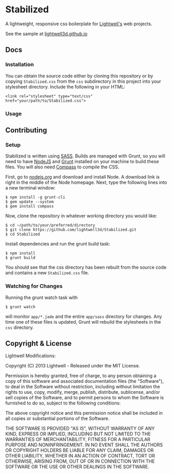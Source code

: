 Stabilized
==========

A lightweight, responsive css boilerplate for [Lightwell's](http://lightwell3d.com) web projects.

See the sample at [lightwell3d.github.io]()

Docs
---

### Installation

You can obtain the source code either by cloning this repository or by copying `Stabilized.css` from the `css` subdirectory in this project into your stylesheet directory. Include the following in your HTML:

	<link rel="stylesheet" type="text/css" href="your/path/to/Stabilized.css">

### Usage

Contributing
---

### Setup

Stabilized is written using [SASS](http://sass-lang.com). Builds are managed with Grunt, so you will need to have [NodeJS](http://nodejs.org) and [Grunt](http://gruntjs.com) installed on your machine to build these files. You will also need [Compass](http://compass-style.org) to compile the CSS.

First, go to [nodejs.org](http://nodejs.org) and download and install Node. A download link is right in the middle of the Node homepage. Next, type the following lines into a new terminal window:

	$ npm install -g grunt-cli
	$ gem update --system
	$ gem install compass

Now, clone the repository in whatever working directory you would like:

	$ cd ~/path/to/your/preferred/directory
	$ git clone https://github.com/lightwell3d/Stabilized.git
	$ cd Stabilized

Install dependencies and run the grunt build task:

	$ npm install
	$ grunt build

You should see that the css directory has been rebuilt from the source code and contains a new `Stabilized.css` file.

### Watching for Changes

Running the grunt watch task with

	$ grunt watch

will monitor `app/*.jade` and the entire `app/sass` directory for changes. Any time one of these files is updated, Grunt will rebuild the stylesheets in the `css` directory.

Copyright & License
---

Lightwell Modifications:

Copyright (C) 2013 Lightwell - Released under the MIT License.

Permission is hereby granted, free of charge, to any person obtaining a copy of this software and associated documentation files (the "Software"), to deal in the Software without restriction, including without limitation the rights to use, copy, modify, merge, publish, distribute, sublicense, and/or sell copies of the Software, and to permit persons to whom the Software is furnished to do so, subject to the following conditions:

The above copyright notice and this permission notice shall be included in all copies or substantial portions of the Software.

THE SOFTWARE IS PROVIDED "AS IS", WITHOUT WARRANTY OF ANY KIND, EXPRESS OR IMPLIED, INCLUDING BUT NOT LIMITED TO THE WARRANTIES OF MERCHANTABILITY, FITNESS FOR A PARTICULAR PURPOSE AND NONINFRINGEMENT. IN NO EVENT SHALL THE AUTHORS OR COPYRIGHT HOLDERS BE LIABLE FOR ANY CLAIM, DAMAGES OR OTHER LIABILITY, WHETHER IN AN ACTION OF CONTRACT, TORT OR OTHERWISE, ARISING FROM, OUT OF OR IN CONNECTION WITH THE SOFTWARE OR THE USE OR OTHER DEALINGS IN THE SOFTWARE.